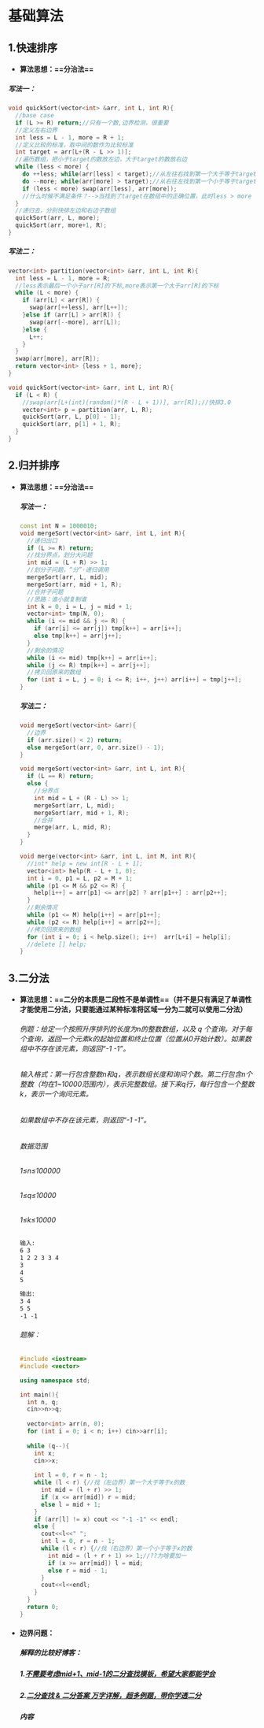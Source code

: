 # 基础算法

## 1.快速排序

- #### 算法思想：==分治法==

##### 写法一：

```c++
void quickSort(vector<int> &arr, int L, int R){
  //base case
  if (L >= R) return;//只有一个数,边界检测，很重要
  //定义左右边界
  int less = L - 1, more = R + 1;
  //定义比较的标准，取中间的数作为比较标准
  int target = arr[L+(R - L >> 1)];
  //遍历数组，把小于target的数放左边，大于target的数放右边
  while (less < more) {
    do ++less; while(arr[less] < target);//从左往右找到第一个大于等于target的数的下标
    do --more; while(arr[more] > target);//从右往左找到第一个小于等于target的数的下标
    if (less < more) swap(arr[less], arr[more]);
    //什么时候不满足条件？-->当找到了target在数组中的正确位置，此时less > more
  }
  //递归去，分别快排左边和右边子数组
  quickSort(arr, L, more);
  quickSort(arr, more+1, R);
}
```

##### 写法二：

```c++
vector<int> partition(vector<int> &arr, int L, int R){
  int less = L - 1, more = R;
  //less表示最后一个小于arr[R]的下标,more表示第一个大于arr[R]的下标
  while (L < more) {
    if (arr[L] < arr[R]) {
      swap(arr[++less], arr[L++]);
    }else if (arr[L] > arr[R]) {
      swap(arr[--more], arr[L]);
    }else {
      L++;
    }
  }
  swap(arr[more], arr[R]);
  return vector<int> {less + 1, more};
}

void quickSort(vector<int> &arr, int L, int R){
  if (L < R) {
    //swap(arr[L+(int)(random()*(R - L + 1))], arr[R]);//快排3.0
    vector<int> p = partition(arr, L, R);
    quickSort(arr, L, p[0] - 1);
    quickSort(arr, p[1] + 1, R);
  }
}
```

## 2.归并排序

- #### 算法思想：==分治法==

  ##### 写法一：

  ```c++
  const int N = 1000010;
  void mergeSort(vector<int> &arr, int L, int R){
    //递归出口
    if (L >= R) return;
    //找分界点，划分大问题
    int mid = (L + R) >> 1;
    //划分子问题，“分”-递归调用
    mergeSort(arr, L, mid);
    mergeSort(arr, mid + 1, R);
    //合并子问题
    //思路：谁小就复制谁
    int k = 0, i = L, j = mid + 1;
    vector<int> tmp(N, 0);
    while (i <= mid && j <= R) {
      if (arr[i] <= arr[j]) tmp[k++] = arr[i++];
      else tmp[k++] = arr[j++];
    }
    //剩余的情况
    while (i <= mid) tmp[k++] = arr[i++];
    while (j <= R) tmp[k++] = arr[j++];
    //拷贝回原来的数组
    for (int i = L, j = 0; i <= R; i++, j++) arr[i++] = tmp[j++];    
  }
  ```

  ##### 写法二：

  ```c++
  void mergeSort(vector<int> &arr){
    //边界
    if (arr.size() < 2) return;
    else mergeSort(arr, 0, arr.size() - 1);
  }
  
  void mergeSort(vector<int> &arr, int L, int R){
    if (L == R) return;
    else {
      //分界点
      int mid = L + (R - L) >> 1;
      mergeSort(arr, L, mid);
      mergeSort(arr, mid + 1, R);
      //合并
      merge(arr, L, mid, R);
    }
  }
  
  void merge(vector<int> &arr, int L, int M, int R){
    //int* help = new int[R - L + 1];
    vector<int> help(R - L + 1, 0);
    int i = 0, p1 = L, p2 = M + 1;
    while (p1 <= M && p2 <= R) {
      help[i++] = arr[p1] <= arr[p2] ? arr[p1++] : arr[p2++]; 
    }
    //剩余情况
    while (p1 <= M) help[i++] = arr[p1++];
    while (p2 <= R) help[i++] = arr[p2++];
    //拷贝回原来的数组
    for (int i = 0; i < help.size(); i++)  arr[L+i] = help[i];
    //delete [] help;
  }
  ```

## 3.二分法

- #### 算法思想：==二分的本质是二段性不是单调性==（并不是只有满足了单调性才能使用二分法，只要能通过某种标准将区域一分为二就可以使用二分法）

  ###### 例题：给定一个按照升序排列的长度为n的整数数组，以及 q 个查询。对于每个查询，返回一个元素k的起始位置和终止位置（位置从0开始计数）。如果数组中不存在该元素，则返回“-1 -1”。

  ###### 输入格式：第一行包含整数n和q，表示数组长度和询问个数。第二行包含n个整数（均在1~10000范围内），表示完整数组。接下来q行，每行包含一个整数k，表示一个询问元素。

  ###### 	如果数组中不存在该元素，则返回“-1 -1”。

  ###### 	数据范围

  ###### 	1≤n≤100000

  ###### 	1≤q≤10000

  ###### 	1≤k≤10000

  ```markdown
  输入:
  6 3
  1 2 2 3 3 4
  3
  4
  5
  
  输出:
  3 4
  5 5
  -1 -1
  ```

  ###### 题解：

  ```c++
  #include <iostream>
  #include <vector>
  
  using namespace std;
  
  int main(){
    int n, q;
    cin>>n>>q;
    
    vector<int> arr(n, 0);
    for (int i = 0; i < n; i++) cin>>arr[i];
    
    while (q--){
      int x;
      cin>>x;
      
      int l = 0, r = n - 1;
      while (l < r) {//找（左边界）第一个大于等于x的数
        int mid = (l + r) >> 1;
        if (x <= arr[mid]) r = mid;
        else l = mid + 1;
      }
      if (arr[l] != x) cout << "-1 -1" << endl;
      else {
        cout<<l<<" ";
        int l = 0, r = n - 1;
        while (l < r) {//找（右边界）第一个小于等于x的数
          int mid = (l + r + 1) >> 1;//??为啥要加一
          if (x >= arr[mid]) l = mid;
          else r = mid - 1;
        }
        cout<<l<<endl;
      }
    }
    return 0;
  }
  ```

- #### 边界问题：

  ##### 解释的比较好博客：

  ##### 1.[不需要考虑mid+1、mid-1的二分查找模板，希望大家都能学会](https://blog.csdn.net/WJPnb1/article/details/126360962?spm=1001.2014.3001.5502)

  ##### 2.[二分查找 & 二分答案 万字详解，超多例题，带你学透二分](https://blog.csdn.net/Mr_dimple/article/details/114656142?spm=1001.2101.3001.6650.8&utm_medium=distribute.pc_relevant.none-task-blog-2%7Edefault%7EOPENSEARCH%7ERate-8-114656142-blog-126360962.pc_relevant_multi_platform_featuressortv2dupreplace&depth_1-utm_source=distribute.pc_relevant.none-task-blog-2%7Edefault%7EOPENSEARCH%7ERate-8-114656142-blog-126360962.pc_relevant_multi_platform_featuressortv2dupreplace&utm_relevant_index=9)

  ##### 内容
